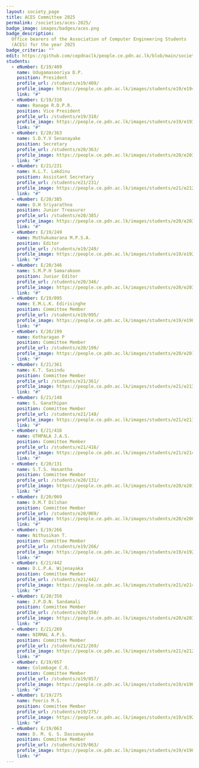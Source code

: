 ```yaml
---
layout: society_page
title: ACES Committee 2025
permalink: /societies/aces-2025/
badge_image: images/badges/aces.png
badge_description:
  Office bearers of the Association of Computer Engineering Students
  (ACES) for the year 2025
badge_criteria: ""
edit: https://github.com/cepdnaclk/people.ce.pdn.ac.lk/blob/main/societies/aces-2025
students:
  - eNumber: E/19/409
    name: Udugamasooriya D.P.
    position: President
    profile_url: /students/e19/409/
    profile_image: https://people.ce.pdn.ac.lk/images/students/e19/e19409.jpg
    link: "#"
  - eNumber: E/19/310
    name: Ranage R.D.P.R.
    position: Vice President
    profile_url: /students/e19/310/
    profile_image: https://people.ce.pdn.ac.lk/images/students/e19/e19310.jpg
    link: "#"
  - eNumber: E/20/363
    name: S.D.Y.V Senanayake
    position: Secretary
    profile_url: /students/e20/363/
    profile_image: https://people.ce.pdn.ac.lk/images/students/e20/e20363.jpg
    link: "#"
  - eNumber: E/21/231
    name: H.L.T. Lakdinu
    position: Assistant Secretary
    profile_url: /students/e21/231/
    profile_image: https://people.ce.pdn.ac.lk/images/students/e21/e21231.jpg
    link: "#"
  - eNumber: E/20/385
    name: D.H Sriyarathna
    position: Junior Treasurer
    profile_url: /students/e20/385/
    profile_image: https://people.ce.pdn.ac.lk/images/students/e20/e20385.jpg
    link: "#"
  - eNumber: E/19/249
    name: Muthukumarana M.P.S.A.
    position: Editor
    profile_url: /students/e19/249/
    profile_image: https://people.ce.pdn.ac.lk/images/students/e19/e19249.jpg
    link: "#"
  - eNumber: E/20/346
    name: S.M.P.H Samarakoon
    position: Junior Editor
    profile_url: /students/e20/346/
    profile_image: https://people.ce.pdn.ac.lk/images/students/e20/e20346.jpg
    link: "#"
  - eNumber: E/19/095
    name: E.M.L.K. Edirisinghe
    position: Committee Member
    profile_url: /students/e19/095/
    profile_image: https://people.ce.pdn.ac.lk/images/students/e19/e19095.jpg
    link: "#"
  - eNumber: E/20/199
    name: Ketharagan P
    position: Committee Member
    profile_url: /students/e20/199/
    profile_image: https://people.ce.pdn.ac.lk/images/students/e20/e20199.jpg
    link: "#"
  - eNumber: E/21/361
    name: K.T. Sasindu
    position: Committee Member
    profile_url: /students/e21/361/
    profile_image: https://people.ce.pdn.ac.lk/images/students/e21/e21361.jpg
    link: "#"
  - eNumber: E/21/148
    name: S. Ganathipan
    position: Committee Member
    profile_url: /students/e21/148/
    profile_image: https://people.ce.pdn.ac.lk/images/students/e21/e21148.jpg
    link: "#"
  - eNumber: E/21/416
    name: UTHPALA J.A.S.
    position: Committee Member
    profile_url: /students/e21/416/
    profile_image: https://people.ce.pdn.ac.lk/images/students/e21/e21416.jpg
    link: "#"
  - eNumber: E/20/131
    name: S.T.S. Hasantha
    position: Committee Member
    profile_url: /students/e20/131/
    profile_image: https://people.ce.pdn.ac.lk/images/students/e20/e20131.jpg
    link: "#"
  - eNumber: E/20/069
    name: D.M.T Dilshan
    position: Committee Member
    profile_url: /students/e20/069/
    profile_image: https://people.ce.pdn.ac.lk/images/students/e20/e20069.jpg
    link: "#"
  - eNumber: E/19/266
    name: Nithusikan T.
    position: Committee Member
    profile_url: /students/e19/266/
    profile_image: https://people.ce.pdn.ac.lk/images/students/e19/e19266.jpg
    link: "#"
  - eNumber: E/21/442
    name: D.L.P.A. Wijenayaka
    position: Committee Member
    profile_url: /students/e21/442/
    profile_image: https://people.ce.pdn.ac.lk/images/students/e21/e21442.jpg
    link: "#"
  - eNumber: E/20/350
    name: J.P.D.N. Sandamali
    position: Committee Member
    profile_url: /students/e20/350/
    profile_image: https://people.ce.pdn.ac.lk/images/students/e20/e20350.jpg
    link: "#"
  - eNumber: E/21/269
    name: NIRMAL A.P.S.
    position: Committee Member
    profile_url: /students/e21/269/
    profile_image: https://people.ce.pdn.ac.lk/images/students/e21/e21269.jpg
    link: "#"
  - eNumber: E/19/057
    name: Colombage C.O.
    position: Committee Member
    profile_url: /students/e19/057/
    profile_image: https://people.ce.pdn.ac.lk/images/students/e19/e19057.jpg
    link: "#"
  - eNumber: E/19/275
    name: Peeris M.S.
    position: Committee Member
    profile_url: /students/e19/275/
    profile_image: https://people.ce.pdn.ac.lk/images/students/e19/e19275.jpg
    link: "#"
  - eNumber: E/19/063
    name: D. M. G. S. Dassanayake
    position: Committee Member
    profile_url: /students/e19/063/
    profile_image: https://people.ce.pdn.ac.lk/images/students/e19/e19063.jpg
    link: "#"
---
```


